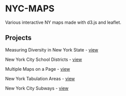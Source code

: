 # NYC-MAPS
Various interactive NY maps made with d3.js and leaflet.

## Projects

Measuring Diversity in New York State - [view](https://kvn219.github.io/NYC-MAPS/MEASURING-NYS-DIVERSITY/)

New York City School Districts - [view](https://kvn219.github.io/NYC-MAPS/NYC-SCHOOL-DISTRICTS/)

Multiple Maps on a Page - [view](https://kvn219.github.io/NYC-MAPS/MULTIPLE-MAPS-ON-A-PAGE/)

New York Tabulation Areas - [view](https://kvn219.github.io/NYC-MAPS/NY-TABULATION-AREAS/)

New York City Subways - [view](https://kvn219.github.io/NYC-MAPS/NYC-SUBWAY-STATIONS)
